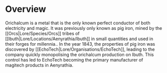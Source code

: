 # Overview
Orichalcum is a metal that is the only known perfect conductor of both electricity and magic. It was previously only known as pig iron, mined by the [[Orcs|Lore/Species/Orcs]] tribes of [[Ibuth|Lore/Locations/Aenyrathia/Ibuth]] in small quantities and used in their forges for millennia.. In the year 1843, the properties of pig iron was discovered by [[EchoTech|Lore/Organisations/EchoTech]], leading to the company quickly monopolising the orichalcum production on Ibuth. This control has led to EchoTech becoming the primary manufacturer of magitech products in Aenyrathia.

